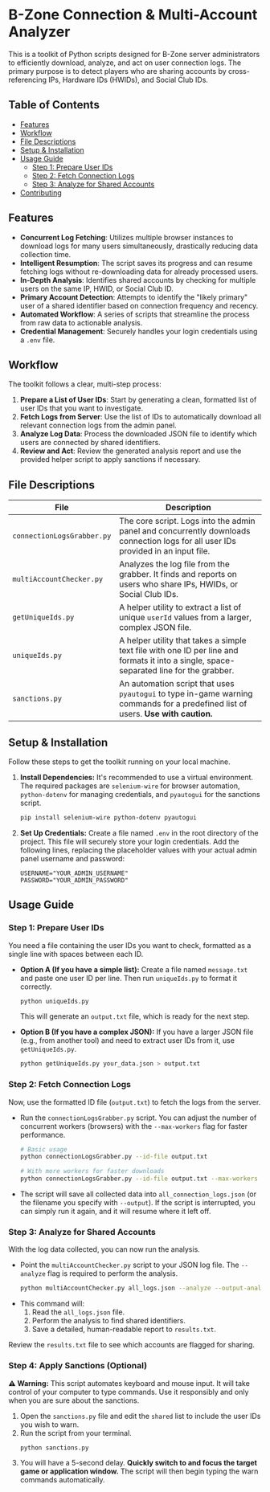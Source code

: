 # B-Zone Connection & Multi-Account Analyzer

This is a toolkit of Python scripts designed for B-Zone server administrators to efficiently download, analyze, and act on user connection logs. The primary purpose is to detect players who are sharing accounts by cross-referencing IPs, Hardware IDs (HWIDs), and Social Club IDs.

## Table of Contents
- [Features](#features)
- [Workflow](#workflow)
- [File Descriptions](#file-descriptions)
- [Setup & Installation](#setup--installation)
- [Usage Guide](#usage-guide)
  - [Step 1: Prepare User IDs](#step-1-prepare-user-ids)
  - [Step 2: Fetch Connection Logs](#step-2-fetch-connection-logs)
  - [Step 3: Analyze for Shared Accounts](#step-3-analyze-for-shared-accounts)
- [Contributing](#contributing)


## Features

- **Concurrent Log Fetching**: Utilizes multiple browser instances to download logs for many users simultaneously, drastically reducing data collection time.
- **Intelligent Resumption**: The script saves its progress and can resume fetching logs without re-downloading data for already processed users.
- **In-Depth Analysis**: Identifies shared accounts by checking for multiple users on the same IP, HWID, or Social Club ID.
- **Primary Account Detection**: Attempts to identify the "likely primary" user of a shared identifier based on connection frequency and recency.
- **Automated Workflow**: A series of scripts that streamline the process from raw data to actionable analysis.
- **Credential Management**: Securely handles your login credentials using a `.env` file.

## Workflow

The toolkit follows a clear, multi-step process:

1.  **Prepare a List of User IDs**: Start by generating a clean, formatted list of user IDs that you want to investigate.
2.  **Fetch Logs from Server**: Use the list of IDs to automatically download all relevant connection logs from the admin panel.
3.  **Analyze Log Data**: Process the downloaded JSON file to identify which users are connected by shared identifiers.
4.  **Review and Act**: Review the generated analysis report and use the provided helper script to apply sanctions if necessary.

## File Descriptions

| File                       | Description                                                                                                                              |
| -------------------------- | ---------------------------------------------------------------------------------------------------------------------------------------- |
| `connectionLogsGrabber.py` | The core script. Logs into the admin panel and concurrently downloads connection logs for all user IDs provided in an input file.          |
| `multiAccountChecker.py`   | Analyzes the log file from the grabber. It finds and reports on users who share IPs, HWIDs, or Social Club IDs.                             |
| `getUniqueIds.py`          | A helper utility to extract a list of unique `userId` values from a larger, complex JSON file.                                           |
| `uniqueIds.py`             | A helper utility that takes a simple text file with one ID per line and formats it into a single, space-separated line for the grabber. |
| `sanctions.py`             | An automation script that uses `pyautogui` to type in-game warning commands for a predefined list of users. **Use with caution.** |

## Setup & Installation

Follow these steps to get the toolkit running on your local machine.


1.  **Install Dependencies:**
    It's recommended to use a virtual environment. The required packages are `selenium-wire` for browser automation, `python-dotenv` for managing credentials, and `pyautogui` for the sanctions script.
    ```bash
    pip install selenium-wire python-dotenv pyautogui
    ```

2.  **Set Up Credentials:**
    Create a file named `.env` in the root directory of the project. This file will securely store your login credentials. Add the following lines, replacing the placeholder values with your actual admin panel username and password:
    ```env
    USERNAME="YOUR_ADMIN_USERNAME"
    PASSWORD="YOUR_ADMIN_PASSWORD"
    ```

## Usage Guide

### Step 1: Prepare User IDs

You need a file containing the user IDs you want to check, formatted as a single line with spaces between each ID.

-   **Option A (If you have a simple list):** Create a file named `message.txt` and paste one user ID per line. Then run `uniqueIds.py` to format it correctly.
    ```bash
    python uniqueIds.py
    ```
    This will generate an `output.txt` file, which is ready for the next step.

-   **Option B (If you have a complex JSON):** If you have a larger JSON file (e.g., from another tool) and need to extract user IDs from it, use `getUniqueIds.py`.
    ```bash
    python getUniqueIds.py your_data.json > output.txt
    ```

### Step 2: Fetch Connection Logs

Now, use the formatted ID file (`output.txt`) to fetch the logs from the server.

-   Run the `connectionLogsGrabber.py` script. You can adjust the number of concurrent workers (browsers) with the `--max-workers` flag for faster performance.
    ```bash
    # Basic usage
    python connectionLogsGrabber.py --id-file output.txt

    # With more workers for faster downloads
    python connectionLogsGrabber.py --id-file output.txt --max-workers 8 --output all_logs.json
    ```
-   The script will save all collected data into `all_connection_logs.json` (or the filename you specify with `--output`). If the script is interrupted, you can simply run it again, and it will resume where it left off.

### Step 3: Analyze for Shared Accounts

With the log data collected, you can now run the analysis.

-   Point the `multiAccountChecker.py` script to your JSON log file. The `--analyze` flag is required to perform the analysis.
    ```bash
    python multiAccountChecker.py all_logs.json --analyze --output-analysis results.txt
    ```
-   This command will:
    1.  Read the `all_logs.json` file.
    2.  Perform the analysis to find shared identifiers.
    3.  Save a detailed, human-readable report to `results.txt`.

Review the `results.txt` file to see which accounts are flagged for sharing.

### Step 4: Apply Sanctions (Optional)

**⚠️ Warning:** This script automates keyboard and mouse input. It will take control of your computer to type commands. Use it responsibly and only when you are sure about the sanctions.

1.  Open the `sanctions.py` file and edit the `shared` list to include the user IDs you wish to warn.
2.  Run the script from your terminal.
    ```bash
    python sanctions.py
    ```
3.  You will have a 5-second delay. **Quickly switch to and focus the target game or application window.** The script will then begin typing the warn commands automatically.
